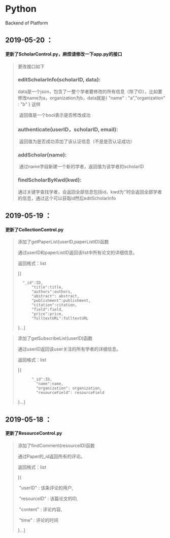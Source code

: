 # Python
Backend of Platform



## 2019-05-20 ：

#### 更新了ScholarControl.py，麻烦请修改一下app.py的接口

> 更改接口如下
>
> 
>
> ### editScholarInfo(scholarID, data):
>
> ​	data是一个json，包含了一整个学者要修改的所有信息（除了ID），比如要修改name为a，organization为b，data就是{ "name" : "a","organization" : "b" } 这样
>
> ​	返回值是一个bool表示是否修改成功
>
> ### authenticate(userID，scholarID, email):
>
> ​	返回值为是否成功添加了该认证信息（不是是否认证成功）
>
> 
>
> ### addScholar(name):
>
> ​	通过name字段新建一个新的学者，返回值为该学者的scholarID
>
> 
>
> ### findScholarByKwd(kwd):
>
> ​	通过关键字查找学者，会返回全部信息包括id，kwd为''时会返回全部学者的信息，通过这个可以获取id然后editScholarInfo





## 2019-05-19 ：

#### 更新了CollectionControl.py

> 添加了getPaperList(userID,paperListID)函数
>
> 通过userID和paperListID返回该list中所有论文的详细信息。
>
> 返回格式：list
>
> [{
>
> 		"_id":ID,
> 	        "title":title,
> 	        "authors":authors,
> 	        "abstract": abstract,
> 	        "publishment":publishment,
> 	        "citation":citation,
> 	        "field":field,
> 	        "price":price,
> 	        "fulltextURL":fulltextURL
>
> }...]

> 添加了getSubscribeList(userID)函数
>
> 通过userID返回该user关注的所有学者的详细信息。
>
> 返回格式：list
>
> [{
>
> ```
> 		"_id":ID,
>         "name":name,
>         "organization": organization,
>         "resourceField": resourceField
> ```
>
> }...]





## 2019-05-18 ：

#### 更新了ResourceControl.py

>添加了findComment(resourceID)函数
>
>通过Paper的_id返回所有的评论。
>
>返回格式：list
>
>[{
>
>​	"userID" : 该条评论的用户,
>
>​	"resourceID" : 该篇论文的ID,
>
>​	"content" : 评论内容,
>
>​	"time" : 评论的时间
>
>}...]

